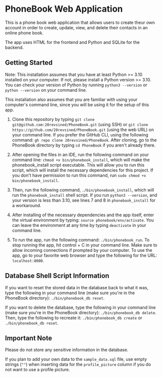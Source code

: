 # PhoneBook Web Application

This is a phone book web application that allows users to create theur own account in order to
create, update, view, and delete their contacts in an online phone book.

The app uses HTML for the frontend and Python and SQLite for the backend.

## Getting Started
Note: This installation assumes that you have at least Python >= 3.10 installed on your computer.
If not, please install a Python version >= 3.10. You can check your version of Python by running
`python3 --version` or `python --version` on your command line.

This installation also assumes that you are familiar with using your computer's command line,
since you will be using it for the setup of this app.

1. Clone this repository by typing `git clone git@github.com:20revsined/PhoneBook.git` (using SSH)
or `git clone https://github.com/20revsined/PhoneBook.git` (using the web URL) on your command line.
If you prefer the GitHub CLI, using the following command: `gh repo clone 20revsined/PhoneBook`.
After cloning, go to the PhoneBook directory by typing `cd PhoneBook` if you aren't already there.

3. After opening the files in an IDE, run the following command on your command line: `chmod +x bin/phonebook_install`, which will make the phonebook_install
script executable. This will allow you to run this script, which will install the necessary dependencies for this project.
If you don't have permission to run this command, run `sudo chmod +x bin/phonebook_install`.

4. Then, run the following command, `./bin/phonebook_install`, which will run the `phonebook_install` shell script.
If you run `python3 --version`, and your version is less than 3.10, see lines 7 and 8 in `phonebook_install` for a
workaround.

5. After installing of the necessary dependencies and the app itself, enter the virtual environment by typing:
`source phonebook/env/activate`. You can leave the environment at any time by typing `deactivate` in your command line.

6. To run the app, run the following command: `./bin/phonebook_run`. To stop running the app, hit control + C in
your command line. Make sure to allow incoming connections if prompted by your computer.
To use the app, go to your favorite web browser and type the following for the URL: `localhost:8000`.

## Database Shell Script Information
If you want to reset the stored data in the database back to what it was, type the following
in your command line (make sure you're in the PhoneBook directory): `./bin/phonebook_db reset`.

If you want to delete the database, type the following in your command line (make sure you're in the PhoneBook directory): `./bin/phonebook_db delete`.
Then, type the following to recreate it: `./bin/phonebook_db create` or `./bin/phonebook_db reset`.

## Important Note
Please do not store any sensitive information in the database.

If you plan to add your own data to the `sample_data.sql` file, use empty strings (`""`) when inserting
data for the `profile_picture` column if you do not want to use a profile picture.
